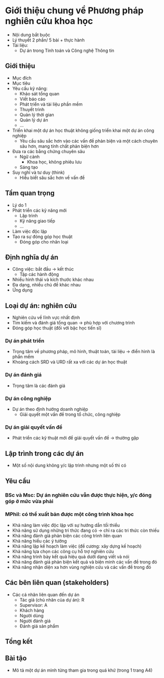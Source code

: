 # Giới thiệu chung về Phương pháp nghiên cứu khoa học

- Nội dung bắt buộc
- Lý thuyết 2 phần/ 5 bài + thực hành
- Tài liệu:
  - Dự án trong Tính toán và Công nghệ Thông tin

## Giới thiệu

- Mục đích
- Mục tiêu
- Yêu cầu kỹ năng:
  - Khảo sát tổng quan
  - Viết báo cáo
  - Phát triển và tài liệu phần mềm
  - Thuyết trình
  - Quản lý thời gian
  - Quản lý dự án
  - ...
- Triển khai một dự án học thuật không giống triển khai một dự án công nghiệp
  - Yêu cầu sâu sắc hơn vào các vấn đề phản biện và một cách chuyên sâu hơn, mang tính chất phản biện hơn
- Đưa ra các bằng chứng chuyên sâu
  - Ngữ cảnh
    - Khoa học, không phiêu lưu
  - Sáng tạo
- Suy nghĩ và tư duy (think)
  - Hiểu biết sâu sắc hơn về vấn đề

## Tầm quan trọng

- Lý do 1
- Phát triển các kỹ năng mới
  - Lập trình
  - Kỹ năng giao tiếp
  - ...
- Làm việc độc lập
- Tạo ra sự đóng góp học thuật
  - Đóng góp cho nhân loại

## Định nghĩa dự án

- Công việc: bắt đầu &rarr; kết thúc
  - Tập các hành động
- Nhiều hình thái và kích thước khác nhau
- Đa dạng, nhiều chủ đề khác nhau
- Ứng dụng

## Loại dự án: nghiên cứu

- Nghiên cứu về lĩnh vực nhất định
- Tìm kiếm và đánh giá tổng quan &rarr; phù hợp với chương trình
- Đóng góp học thuật (đối với bậc học tiến sĩ)

### Dự án phát triển

- Trọng tâm về phương pháp, mô hình, thuật toán, tài liệu &rarr; điển hình là phần mềm
- Khoảng cách SRD và URD rất xa với các dự án học thuật

### Dự án đánh giá

- Trọng tâm là các đánh giá

### Dự án công nghiệp

- Dự án theo định hướng doanh nghiệp
  - Giải quyết một vấn đề trong tổ chức, công nghiệp

### Dự án giải quyết vấn đề

- Phát triển các kỹ thuật mới để giải quyết vấn đề &rarr; thường gặp

## Lập trình trong các dự án

- Một số nội dung không y/c lập trình nhưng một số thì có

## Yêu cầu

### BSc và Msc: Dự án nghiên cứu vẫn được thực hiện, y/c đóng góp ở mức vừa phải

### MPhil: có thể xuất bản được một công trình khoa học

- Khả năng làm việc độc lập với sự hướng dẫn tối thiểu
- Khả năng sử dụng những tri thức đang có &rarr; chỉ ra các tri thức còn thiếu
- Khả năng đánh giá phản biện các công trình liên quan
- Khả năng hiểu các ý tưởng
- Khả năng lập kế hoạch làm việc (đề cương: xây dựng kế hoạch)
- Khả năng lựa chọn các công cụ hỗ trợ nghiên cứu
- Khả năng trình bày kết quả hiệu quả dưới dạng viết và nói
- Khả năng đánh giá phản biện kết quả và biện minh các vấn đề trong đó
- Khả năng nhận diện xa hơn vùng nghiện cứu và các vấn đề trong đó

## Các bên liên quan (stakeholders)

- Các cá nhân liên quan đến dự án
  - Tác giả (chủ nhân của dự án): R
  - Supervisor: A
  - Khách hàng 
  - Người dùng
  - Người đánh giá
  - Đánh giá sản phẩm

## Tổng kết

## Bài tậo

- Mô tả một dự án mình từng tham gia trong quá khứ (trong 1 trang A4)